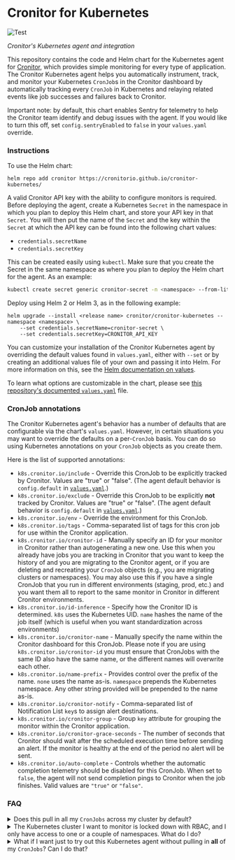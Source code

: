 # Cronitor for Kubernetes

![Test](https://github.com/cronitorio/cronitor-kubernetes/actions/workflows/kubernetes.yaml/badge.svg)

_Cronitor's Kubernetes agent and integration_

This repository contains the code and Helm chart for the Kubernetes agent for [Cronitor](cronitor.io), which provides simple monitoring for every type of application. The Cronitor Kubernetes agent helps you automatically instrument, track, and monitor your Kubernetes `CronJob`s in the Cronitor dashboard by automatically tracking every `CronJob` in Kubernetes and relaying related events like job successes and failures back to Cronitor.

Important note: by default, this chart enables Sentry for telemetry to help the Cronitor team identify and debug issues with the agent. If you would like to turn this off, set `config.sentryEnabled` to `false` in your `values.yaml` override.

### Instructions
To use the Helm chart:

    helm repo add cronitor https://cronitorio.github.io/cronitor-kubernetes/


A valid Cronitor API key with the ability to configure monitors is required. Before deploying the agent, create a
Kubernetes `Secret` in the namespace in which you plan to deploy this Helm chart, and store your API key in that `Secret`. You will then put the name of the `Secret` and the key within the `Secret` at which the API key can be found into the following chart values:
* `credentials.secretName`
* `credentials.secretKey`

 This can be created easily using `kubectl`. Make sure that you create the Secret in the same namespace as where you plan to deploy the Helm chart for the agent. As an example:

```bash
kubectl create secret generic cronitor-secret -n <namespace> --from-literal=CRONITOR_API_KEY=<api key>
```

Deploy using Helm 2 or Helm 3, as in the following example:

```
helm upgrade --install <release name> cronitor/cronitor-kubernetes --namespace <namespace> \
    --set credentials.secretName=cronitor-secret \
    --set credentials.secretKey=CRONITOR_API_KEY
```

You can customize your installation of the Cronitor Kubernetes agent by overriding the default values found in `values.yaml`, either with `--set` or by creating an additional values file of your own and passing it into Helm. For more information on this, see the [Helm documentation on values](https://helm.sh/docs/chart_template_guide/values_files/).

To learn what options are customizable in the chart, please see [this repository's documented `values.yaml`][1] file.

### CronJob annotations

The Cronitor Kubernetes agent's behavior has a number of defaults that are configurable via the chart's `values.yaml`. However, in certain situations you may want to override the defaults on a per-`CronJob` basis. You can do so using Kubernetes annotations on your `CronJob` objects as you create them.

Here is the list of supported annotations:
* `k8s.cronitor.io/include` - Override this CronJob to be explicitly tracked by Cronitor. Values are "true" or "false". (The agent default behavior is `config.default` in [`values.yaml`][1].)
* `k8s.cronitor.io/exclude` - Override this CronJob to be explicitly **not** tracked by Cronitor. Values are "true" or "false". (The agent default behavior is `config.default` in [`values.yaml`][1].)
* `k8s.cronitor.io/env` - Override the environment for this CronJob.
* `k8s.cronitor.io/tags` - Comma-separated list of tags for this cron job for use within the Cronitor application.
* `k8s.cronitor.io/cronitor-id` - Manually specify an ID for your monitor in Cronitor rather than autogenerating a new one. Use this when you already have jobs you are tracking in Cronitor that you want to keep the history of and you are migrating to the Cronitor agent, or if you are deleting and recreating your `CronJob` objects (e.g., you are migrating clusters or namespaces). You may also use this if you have a single CronJob that you run in different environments (staging, prod, etc.) and you want them all to report to the same monitor in Cronitor in different Cronitor environments.
* `k8s.cronitor.io/id-inference` - Specify how the Cronitor ID is determined. `k8s` uses the Kubernetes UID. `name` hashes the name of the job itself (which is useful when you want standardization across environments)
* `k8s.cronitor.io/cronitor-name` - Manually specify the name within the Cronitor dashboard for this CronJob. Please note if you are using `k8s.cronitor.io/cronitor-id` you must ensure that CronJobs with the same ID also have the same name, or the different names will overwrite each other.
* `k8s.cronitor.io/name-prefix` - Provides control over the prefix of the name. `none` uses the name as-is. `namespace` prepends the Kubernetes namespace. Any other string provided will be prepended to the name as-is.
* `k8s.cronitor.io/cronitor-notify` - Comma-separated list of Notification List `key`s to assign alert destinations.
* `k8s.cronitor.io/cronitor-group` - Group `key` attribute for grouping the monitor within the Cronitor application.
* `k8s.cronitor.io/cronitor-grace-seconds` - The number of seconds that Cronitor should wait after the scheduled execution time before sending an alert. If the monitor is healthy at the end of the period no alert will be sent.
* `k8s.cronitor.io/auto-complete` - Controls whether the automatic completion telemetry should be disabled for this CronJob. When set to `false`, the agent will not send completion pings to Cronitor when the job finishes. Valid values are `"true"` or `"false"`.

### FAQ
<details>
    <summary>Does this pull in all my <code>CronJobs</code> across my cluster by default?</summary>

By default, the agent will monitor all `CronJobs` in your Kubernetes cluster, but this
is easily changeable. See below in the FAQ for additional information on how to handle various
circumstances of `CronJob` inclusion or exclusion by annotation or namespace.
</details>
<details>
    <summary>The Kubernetes cluster I want to monitor is locked down with RBAC, and I only have access
to one or a couple of namespaces. What do I do?</summary>

You can configure the agent to only monitor a single namespace rather than the entire cluster. To do this, when deploying the agent, set `rbac.clusterScope` to `"namespace"` in [`values.yaml`][1]. In this setup, the agent will only monitor `CronJobs` within the namespace in which it is deployed, and it will not attempt to monitor anything outside of that namespace. It will not request permissions outside of its namespace either, using `Role` instead of `ClusterRole`.

If you have more than one namespace you need to monitor with this setup, you'll need to deploy multiple copies of the Cronitor Kubernetes agent, one in each namespace. Please note that since Kubernetes Deployments can only access Secrets in the same namespace, you will also need to create a copy of the Secret containing your Cronitor API key in each namespace.

</details>
<details>
    <summary>What if I want just to try out this Kubernetes agent without pulling in <strong>all</strong> of my <code>CronJobs</code>? Can I do that?</summary>

Yes, you definitely can! To <strong>exclude</strong> all of your Kubernetes <code>CronJobs</code> by default and only include the ones you explicitly choose, you can do the following:

1. When deploying the Cronitor Kubernetes agent, set `config.default` to `exclude`. You can do this in your custom `values.yaml` you use to deploy the Helm chart, or by passing the additional parameter `--set config.default=exclude` to Helm when you install or upgrade the release. This will exclude/ignore all of your cron jobs by default.
2. For any `CronJob` that you would like to be monitored by Cronitor, add the annotation `k8s.cronitor.io/include: true`. The agent honors any annotations explicitly set on `CronJobs` over whatever is set as the configuration default.

</details>

[1]: charts/cronitor-kubernetes/values.yaml
